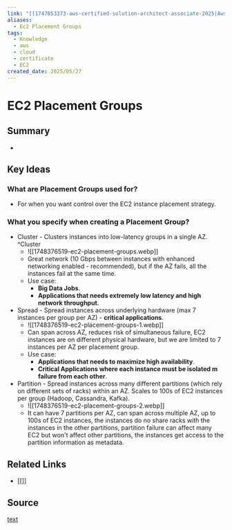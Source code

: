 ```yaml
---
link: "[[1747853373-aws-certified-solution-architect-associate-2025|Aws Certified Solution Architect Associate 2025]]"
aliases:
  - Ec2 Placement Groups
tags:
  - Knowledge
  - aws
  - cloud
  - certificate
  - EC2
created_date: 2025/05/27
---
```

# EC2 Placement Groups
## Summary
- 
## Key Ideas
### What are Placement Groups used for?
- For when you want control over the EC2 instance placement strategy.
### What you specify when creating a Placement Group?
- Cluster - Clusters instances into low-latency groups in a single AZ. ^Cluster
	- ![[1748376519-ec2-placement-groups.webp]]
	- Great network (10 Gbps between instances with enhanced networking enabled - recommended), but if the AZ fails, all the instances fail at the same time.
	- Use case:
		- **Big Data Jobs**.
		- **Applications that needs extremely low latency and high network throughput**.
- Spread - Spread instances across underlying hardware (max 7 instances per group per AZ) - **critical applications**.
	- ![[1748376519-ec2-placement-groups-1.webp]]
	- Can span across AZ, reduces risk of simultaneous failure, EC2 instances are on different physical hardware, but we are limited to 7 instances per AZ per placement group.
	- Use case:
		- **Applications that needs to maximize high availability**.
		- **Critical Applications where each instance must be isolated m failure from each other**.
- Partition - Spread instances across many different partitions (which rely on different sets of racks) within an AZ. Scales to 100s of EC2 instances per group (Hadoop, Cassandra, Kafka).
	- ![[1748376519-ec2-placement-groups-2.webp]]
	- It can have 7 partitions per AZ, can span across multiple AZ, up to 100s of EC2 instances, the instances do no share racks with the instances in the other partitions, partition failure can affect many EC2 but won't affect other partitions, the instances get access to the partition information as metadata.
## Related Links
- [[]]
## Source
[text](url) 